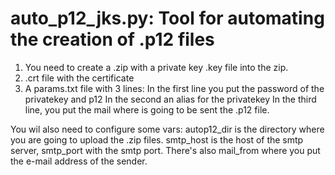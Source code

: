 # auto_p12_jks.py: Tool for automating the creation of .p12 files
1) You need to create a .zip with a private key .key file into the zip. 
2) .crt file with the certificate
3) A params.txt file with 3 lines:
    In the first line you put the password of the privatekey and p12 
    In the second an alias for the privatekey
    In the third line, you put the mail where is going to be sent the .p12 file.

You wil also need to configure some vars: 
    autop12_dir is the directory where you are going to upload the .zip files. 
    smtp_host is the host of the smtp server, 
    smtp_port with the smtp port. 
    There's also mail_from where you put the e-mail address of the sender.
